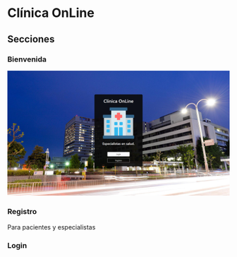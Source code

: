 # Clínica OnLine

## Secciones

### Bienvenida

![alt text](./pantallas/bienvenida.png)

### Registro

Para pacientes y especialistas

### Login
